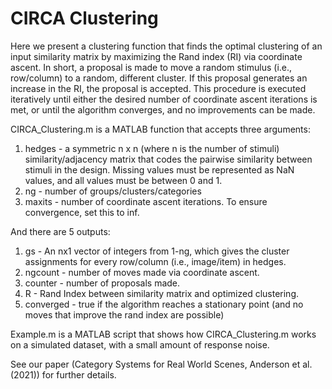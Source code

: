 # CIRCA Clustering
Here we present a clustering function that finds the optimal clustering of an input similarity matrix by maximizing the Rand index (RI) via coordinate ascent.
In short, a proposal is made to move a random stimulus (i.e., row/column) to a random, different cluster.
If this proposal generates an increase in the RI, the proposal is accepted.
This procedure is executed iteratively until either the desired number of coordinate ascent iterations is met, or until the algorithm converges, and no improvements can be made.

CIRCA_Clustering.m is a MATLAB function that accepts three arguments:
1. hedges - a symmetric n x n (where n is the number of stimuli) similarity/adjacency matrix that codes the pairwise similarity between stimuli in the design. Missing values must be represented as NaN values, and all values must be between 0 and 1. 
2. ng - number of groups/clusters/categories
3. maxits - number of coordinate ascent iterations. To ensure convergence, set this to inf. 

And there are 5 outputs:
1. gs - An nx1 vector of integers from 1-ng, which gives the cluster assignments for every row/column (i.e., image/item) in hedges.
2. ngcount - number of moves made via coordinate ascent.
3. counter - number of proposals made. 
4. R - Rand Index between similarity matrix and optimized clustering.
5. converged - true if the algorithm reaches a stationary point (and no moves that improve the rand index are possible)

Example.m is a MATLAB script that shows how CIRCA_Clustering.m works on a simulated dataset, with a small amount of response noise. 

See our paper (Category Systems for Real World Scenes, Anderson et al. (2021)) for further details. 

